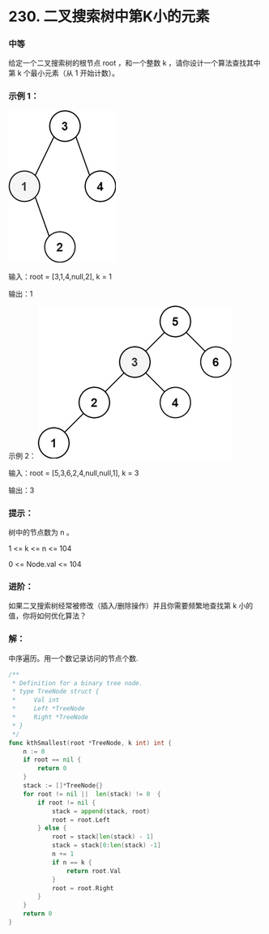 # 230. 二叉搜索树中第K小的元素

### 中等

给定一个二叉搜索树的根节点 root ，和一个整数 k ，请你设计一个算法查找其中第 k 个最小元素（从 1 开始计数）。

### 示例 1：
![kthtree1](/file/img/kthtree1.jpg)

输入：root = [3,1,4,null,2], k = 1

输出：1

示例 2：
![kthtree2](/file/img/kthtree2.jpg)

输入：root = [5,3,6,2,4,null,null,1], k = 3

输出：3
 
### 提示：

树中的节点数为 n 。

1 <= k <= n <= 104

0 <= Node.val <= 104
 
### 进阶：
如果二叉搜索树经常被修改（插入/删除操作）并且你需要频繁地查找第 k 小的值，你将如何优化算法？

### 解：
中序遍历。用一个数记录访问的节点个数.

```go
/**
 * Definition for a binary tree node.
 * type TreeNode struct {
 *     Val int
 *     Left *TreeNode
 *     Right *TreeNode
 * }
 */
func kthSmallest(root *TreeNode, k int) int {
    n := 0
    if root == nil {
        return 0
    } 
    stack := []*TreeNode{}
    for root != nil ||  len(stack) != 0  {
        if root != nil {
            stack = append(stack, root)
            root = root.Left
        } else {
            root = stack[len(stack) - 1]
            stack = stack[0:len(stack) -1]
            n += 1
            if n == k {
                return root.Val
            }
            root = root.Right
        }
    }
    return 0
}
```